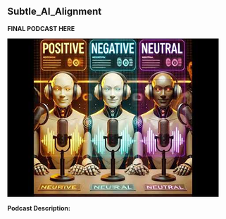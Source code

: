 ## Subtle_AI_Alignment

**FINAL PODCAST HERE**

[![Watch the video](./3i1.jpg)](https://www.youtube.com/watch?v=FuxUXSK8b24)

**Podcast Description:**